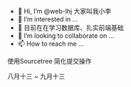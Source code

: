 - 👋 Hi, I’m @web-lhj  大家叫我小李
- 👀 I’m interested in ...
- 🌱 目前在在学习数据库、扎实前端基础
- 💞️ I’m looking to collaborate on ...
- 📫 How to reach me ...

<!---
web-lhj/web-lhj is a ✨ special ✨ repository because its `README.md` (this file) appears on your GitHub profile.
You can click the Preview link to take a look at your changes.
--->



使用Sourcetree 简化提交操作

八月十三 ~ 九月十三 

